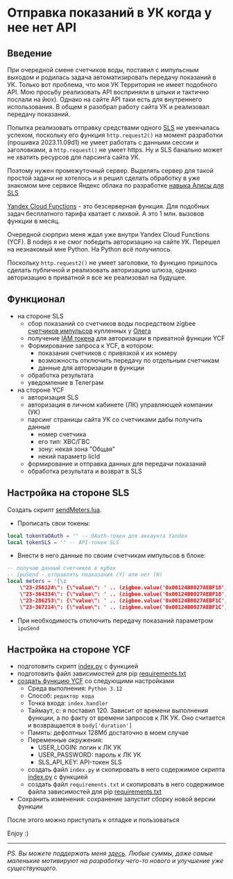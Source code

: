 # Отправка показаний в УК когда у нее нет API

## Введение

При очередной смене счетчиков воды, поставил с импульсным выходом и родилась задача автоматизировать передачу показаний в УК. Только вот проблема, что моя УК Территория не имеет подобного API. Мою просьбу реализовать API восприняли в штыки и тактично послали на йюх). Однако на сайте API таки есть для внутреннего использования. В общем я разобрал работу сайта УК и реализовал передачу показаний.

Попытка реализовать отправку средствами одного [SLS](https://slsys.github.io/basic) не увенчалась успехом, поскольку его функция `http.request2()` на момент разработки (прошивка 2023.11.09d1) не умеет работать с данными сессии и заголовками, а `http.request()` не умеет https. Ну и SLS банально может не хватить ресурсов для парсинга сайта УК.

Поэтому нужен промежуточный сервер. Выделять сервер для такой простой задачи не хотелось и я решил сделать обработку в уже знакомом мне сервисе Яндекс облака по разработке [навыка Алисы для SLS](https://github.com/tsurkan-av/SLS/blob/main/AliceSkills/funtik/Readme.md)

[Yandex Cloud Functions](https://cloud.yandex.ru/docs/functions/) - это безсерверная функция. Для подобных задач бесплатного тарифа хватает с лихвой. А это 1 млн. вызовов функции в месяц. 

Очередной сюрприз меня ждал уже внутри Yandex Cloud Functions (YCF). В nodejs я не смог победить авторизацию на сайте УК. Перешел на незнакомый мне Python. На Python всё получилось.

Поскольку `http.request2()` не умеет заголовки, то функцию пришлось сделать публичной и реализовать авторизацию шлюза, однако авторизацию в приватной я все же реализовал на будущее.

## Функционал

- на стороне SLS
  - сбор показаний со счетчиков воды посредством zigbee [счетчиков импульсов](https://telegra.ph/Zigbee-counter-revEgony-07-05) купленных у [Олега](https://t.me/Novgorod73)
  - получение [IAM токена](https://cloud.yandex.ru/docs/iam/operations/iam-token/create) для авторизации в приватной функции YCF
  - Формирование запроса к YCF, в котором:
    - показания счетчиков с привязкой к их номеру
    - возможность отключить передачу по отдельным счетчикам
    - данные для авторизации в функции
  - обработка результата 
  - уведомление в Телеграм
- на стороне YCF 
  - авторизация SLS
  - авторизация в личном кабинете (ЛК) управляющей компании (УК)
  - парсинг страницы сайта УК со счетчиками дабы получить данные
    - номер счетчика
    - его тип: ХВС/ГВС
    - зону: некая зона "Общая"
    - некий параметр licId
  - формирование и отправка данных для передачи показаний
  - обработка результата и возврат в SLS
  
## Настройка на стороне SLS

Создать скрипт [sendMeters.lua](/sendCountersToUK/sendMeters.lua). 

- Прописать свои токены:

```lua
local tokenYaOAuth = '' -- OAuth-токен для аккаунта Yandex
local tokenSLS = '' -- API-токен SLS
```

- Внести в него данные по своим счетчикам импульсов в блоке:

```lua
-- получаю данный счетчиков в кубах 
-- ipuSend - отправлять поаказания (Y) или нет (N)
local meters = '{\z
	\"23-256124\": {\"value\": ' .. (zigbee.value('0x00124B0027AEBF18', 'counter_1')/1000) .. ', \"ipuSend\": \"Y\"},\z
	\"23-364334\": {\"value\": ' .. (zigbee.value('0x00124B0027AEBF18', 'counter_2')/1000) .. ', \"ipuSend\": \"Y\"},\z
	\"23-286253\": {\"value\": ' .. (zigbee.value('0x00124B0027AEBF1C', 'counter_1')/1000) .. ', \"ipuSend\": \"Y\"},\z
	\"23-367214\": {\"value\": ' .. (zigbee.value('0x00124B0027AEBF1C', 'counter_2')/1000) .. ', \"ipuSend\": \"Y\"}}'

```

- При необходимость отключить передачу показаний параметром `ipuSend`

## Настройка на стороне YCF

- подготовить скрипт [index.py](/sendCountersToUK/index.py) с функцией
- подготовить файл зависимостей для pip [requirements.txt](/sendCountersToUK/requirements.txt)
- [создать функцию YCF](https://cloud.yandex.ru/docs/functions/quickstart/create-function/python-function-quickstart) со следующими настройками
  - Среда выполнения: `Python 3.12`
  - Способ: `редактор кода`
  - Точка входа: `index.handler`
  - Таймаут, c: я поставил 120. Зависит от времени выполнения функции, а по факту от времени запросов к ЛК УК. Оно считается и возвращается в `body['duration']`
  - Память: дефолтных 128Мб достаточно в моем случае
  - Переменные окружения:
    - USER_LOGIN: логин к ЛК УК
    - USER_PASSWORD: пароль к ЛК УК
    - SLS_API_KEY: API-токен SLS
  - создать файл `index.py` и скопировать в него содержимое скрипта [index.py](/sendCountersToUK/index.py) с функцией
  - создать файл `requirements.txt` и скопировать в него содержимое файла зависимостей для pip [requirements.txt](/sendCountersToUK/requirements.txt)
- Сохранить изменения: сохранение запустит сборку новой версии функции

После этого можно приступать к отладке и пользоваться

Enjoy :) 


---

_PS. Вы можете поддержать меня [здесь](https://www.tinkoff.ru/cf/3y9klHwhFuV).  Любые суммы, даже самые маленькие мотивируют на разработку чего-то нового и улучшение уже существующего._